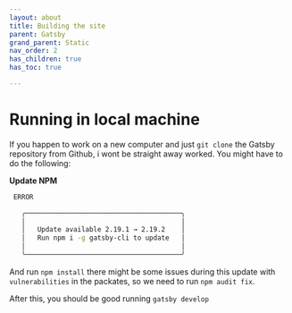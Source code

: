 ```yaml
---
layout: about
title: Building the site
parent: Gatsby
grand_parent: Static
nav_order: 2
has_children: true
has_toc: true

---
```


# Running in local machine

If you happen to work on a new computer and just `git clone` the Gatsby repository from Github, i wont be straight away worked. You might have to do the following:

**Update NPM**
```bash
 ERROR 

   ╭───────────────────────────────────────╮
   │                                       │
   │   Update available 2.19.1 → 2.19.2    │
   │   Run npm i -g gatsby-cli to update   │
   │                                       │
   ╰───────────────────────────────────────╯
```
And run `npm install` there might be some issues during this update with `vulnerabilities` in the packates, so we need to run `npm audit fix`.

After this, you should be good running `gatsby develop`
